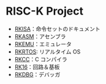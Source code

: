 # RISC-K Project

- [RKISA](./rkisa/)：命令セットのドキュメント
- [RKASM](./rkasm/)：アセンブラ
- [RKEMU](./rkemu/)：エミュレータ
- [RKRTOS](./rkrtos/): リアルタイム OS
- [RKCC](./rkcc/)：C コンパイラ
- [RK16](./rk16/)：回路＆基板
- [RKDBG](./rkdbg/)：デバッガ

